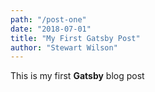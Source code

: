 ```yaml
---
path: "/post-one"
date: "2018-07-01"
title: "My First Gatsby Post"
author: "Stewart Wilson"
---
```


This is my first **Gatsby** blog post